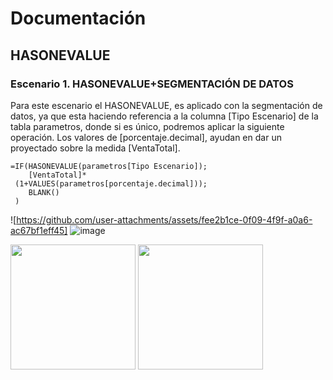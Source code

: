 # Documentación
## HASONEVALUE
### Escenario 1. HASONEVALUE+SEGMENTACIÓN DE DATOS
Para este escenario el HASONEVALUE, es aplicado con la segmentación de datos, ya que esta haciendo referencia a la columna [Tipo Escenario] de la tabla parametros, donde si es único, podremos aplicar la siguiente operación. Los valores de [porcentaje.decimal], ayudan en dar un proyectado sobre la medida [VentaTotal].

```
=IF(HASONEVALUE(parametros[Tipo Escenario]);    
	[VentaTotal]*    
 (1+VALUES(parametros[porcentaje.decimal]));    
	BLANK()    
 )
```
![https://github.com/user-attachments/assets/fee2b1ce-0f09-4f9f-a0a6-ac67bf1eff45]
![image](https://github.com/user-attachments/assets/0ae6f5ae-d1bb-49dc-ad1a-848b221b7e5e)


<img src="https://github.com/user-attachments/assets/fee2b1ce-0f09-4f9f-a0a6-ac67bf1eff45" width="200" height="200"> <img src="https://github.com/user-attachments/assets/0ae6f5ae-d1bb-49dc-ad1a-848b221b7e5e" width="200" height="200">



 
